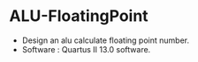 ﻿# ALU-FloatingPoint

- Design an alu calculate floating point number.
- Software : Quartus II 13.0 software.
